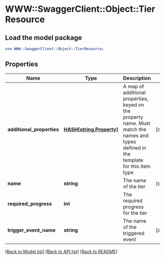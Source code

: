 # WWW::SwaggerClient::Object::TierResource

## Load the model package
```perl
use WWW::SwaggerClient::Object::TierResource;
```

## Properties
Name | Type | Description | Notes
------------ | ------------- | ------------- | -------------
**additional_properties** | [**HASH[string,Property]**](Property.md) | A map of additional properties, keyed on the property name.  Must match the names and types defined in the template for this item type | [optional] 
**name** | **string** | The name of the tier | [optional] 
**required_progress** | **int** | The required progress for the tier | 
**trigger_event_name** | **string** | The name of the triggered event | [optional] 

[[Back to Model list]](../README.md#documentation-for-models) [[Back to API list]](../README.md#documentation-for-api-endpoints) [[Back to README]](../README.md)


